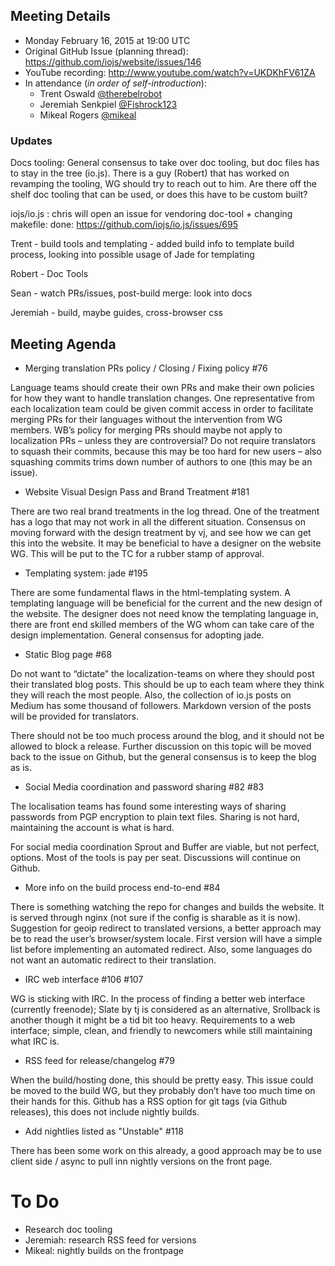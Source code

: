 ## Meeting Details

- Monday February 16, 2015 at 19:00 UTC
- Original GitHub Issue (planning thread): https://github.com/iojs/website/issues/146
- YouTube recording: http://www.youtube.com/watch?v=UKDKhFV61ZA
- In attendance (_in order of self-introduction_):
  * Trent Oswald [@therebelrobot](https://github.com/therebelrobot)
  * Jeremiah Senkpiel [@Fishrock123](https://github.com/Fishrock123)
  * Mikeal Rogers [@mikeal](https://github.com/mikeal)


### Updates

Docs tooling: General consensus to take over doc tooling, but doc files has to stay in the tree (io.js). There is a guy (Robert) that has worked on revamping the tooling, WG should try to reach out to him. Are there off the shelf doc tooling that can be used, or does this have to be custom built?

iojs/io.js : chris will open an issue for vendoring doc-tool + changing makefile: done: https://github.com/iojs/io.js/issues/695

Trent - build tools and templating - added build info to template build process, looking into possible usage of Jade for templating

Robert - Doc Tools

Sean - watch PRs/issues, post-build merge: look into docs

Jeremiah - build, maybe guides, cross-browser css

## Meeting Agenda

* Merging translation PRs policy / Closing / Fixing policy #76

Language teams should create their own PRs and make their own policies for how they want to handle translation changes. One representative from each localization team could be given commit access in order to facilitate merging PRs for their languages without the intervention from WG members. WB’s policy for merging PRs should maybe not apply to localization PRs – unless they are controversial? Do not require translators to squash their commits, because this may be too hard for new users – also squashing commits trims down number of authors to one (this may be an issue).

* Website Visual Design Pass and Brand Treatment #181

There are two real brand treatments in the log thread. One of the treatment has a logo that may not work in all the different situation. Consensus on moving forward with the design treatment by vj, and see how we can get this into the website. It may be beneficial to have a designer on the website WG. This will be put to the TC for a rubber stamp of approval.

* Templating system: jade #195

There are some fundamental flaws in the html-templating system. A templating language will be beneficial for the current and the new design of the website. The designer does not need know the templating language in, there are front end skilled members of the WG whom can take care of the design implementation. General consensus for adopting jade.

* Static Blog page #68

Do not want to “dictate” the localization-teams on where they should post their translated blog posts. This should be up to each team where they think they will reach the most people. Also, the collection of io.js posts on Medium has some thousand of followers. Markdown version of the posts will be provided for translators.

There should not be too much process around the blog, and it should not be allowed to block a release. Further discussion on this topic will be moved back to the issue on Github, but the general consensus is to keep the blog as is.

* Social Media coordination and password sharing #82 #83 

The localisation teams has found some interesting ways of sharing passwords from PGP encryption to plain text files. Sharing is not hard, maintaining the account is what is hard.

For social media coordination Sprout and Buffer are viable, but not perfect, options. Most of the tools is pay per seat. Discussions will continue on Github.

* More info on the build process end-to-end #84

There is something watching the repo for changes and builds the website. It is served through nginx (not sure if the config is sharable as it is now). Suggestion for geoip redirect to translated versions, a better approach may be to read the user’s browser/system locale. First version will have a simple list before implementing an automated redirect. Also, some languages do not want an automatic redirect to their translation.

* IRC web interface #106 #107

WG is sticking with IRC. In the process of finding a better web interface (currently freenode); Slate by tj is considered as an alternative, Srollback is another though it might be a tid bit too heavy. Requirements to a web interface; simple, clean, and friendly to newcomers while still maintaining what IRC is.  

* RSS feed for release/changelog #79

When the build/hosting done, this should be pretty easy. This issue could be moved to the build WG, but they probably don’t have too much time on their hands for this. Github has a RSS option for git tags (via Github releases), this does not include nightly builds.

* Add nightlies listed as "Unstable" #118

There has been some work on this already, a good approach may be to use client side / async to pull inn nightly versions on the front page.

# To Do

* Research doc tooling
* Jeremiah: research RSS feed for versions
* Mikeal: nightly builds on the frontpage

